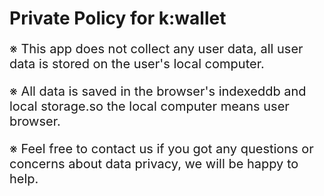 # Private Policy for k:wallet

<p>
※ This app does not collect any user data, all user data is stored on the user's local computer.

※ All data is saved in the browser's indexeddb and local storage.so the local computer means user browser.

※ Feel free to contact us if you got any questions or concerns about data privacy, we will be happy to help.
</p>

<style>
h1{
    font-weight: bold;
}
p{
    font-size: 20px;
}
</style>